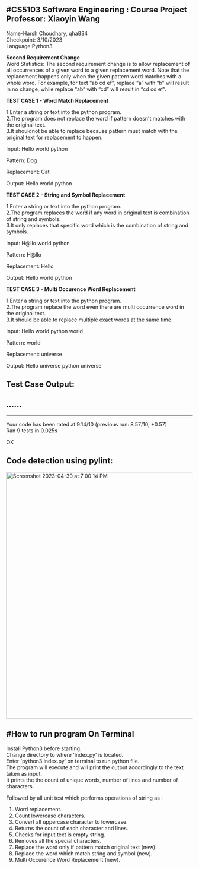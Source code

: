 #CS5103 Software Engineering : Course Project   Professor: Xiaoyin Wang
-----------------------------------------------------------------------
Name-Harsh Choudhary, qha834  
Checkpoint: 3/10/2023  
Language:Python3

**Second Requirement Change**  
Word Statistics: The second requirement change is to allow replacement of all occurrences of a given word to a given replacement word. Note that the replacement happens only when the given pattern word matches with a whole word. For example, for text “ab cd ef”, replace “a” with “b” will result in no change, while replace “ab” with “cd” will result in “cd cd ef”.



**TEST CASE 1 - Word Match Replacement**

1.Enter a string or text into the python program.  
2.The program does not replace the word if pattern doesn't matches with the original text.  
3.It shouldnot be able to replace because pattern must match with the original text for replacement to happen.  

Input: Hello world python


Pattern: Dog

Replacement: Cat
       

Output: Hello world python



**TEST CASE 2 - String and Symbol Replacement**

1.Enter a string or text into the python program.  
2.The program replaces the word if any word in original text is combination of string and symbols.  
3.It only replaces that specific word which is the combination of string and symbols.  

Input: H@llo world python


Pattern: H@llo

Replacement: Hello
       

Output: Hello world python



**TEST CASE 3 - Multi Occurence Word Replacement**

1.Enter a string or text into the python program.  
2.The program replace the word even there are multi occurrence word in the original text.   
3.It should be able to replace multiple exact words at the same time.  

Input: Hello world python world


Pattern: world

Replacement: universe
       

Output: Hello universe python universe

Test Case Output:
-----------------
......
----------------------------------------------------------------------
 

------------------------------------------------------------------
Your code has been rated at 9.14/10 (previous run: 8.57/10, +0.57)  
Ran 9 tests in 0.025s  

OK


Code detection using pylint:
----------------------------

<img width="664" alt="Screenshot 2023-04-30 at 7 00 14 PM" src="https://user-images.githubusercontent.com/54935713/235382195-f9d1125a-c14c-4833-b0d0-313aba73d725.png">






#How to run program On Terminal 
-------------------------------------------

Install Python3 before starting.  
Change directory to where 'index.py' is located.   
Enter 'python3 index.py' on terminal to run python file.  
The program will execute and will print the output accordingly to the text taken as input.   
It prints the the count of unique words, number of lines and number of characters.  

Followed by all unit test which performs operations of string as :
1. Word replacement.
2. Count lowercase characters.  
3. Convert all uppercase character to lowercase.  
4. Returns the count of each character and lines.  
5. Checks for input text is empty string.  
6. Removes all the special characters.  
7. Replace the word only if pattern match original text (new).  
8. Replace the word which match string and symbol (new).  
9. Multi Occurence Word Replacement (new).



